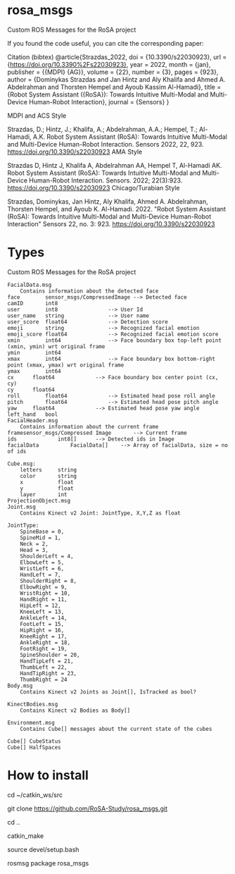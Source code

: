 # rosa_msgs
Custom ROS Messages for the RoSA project

If you found the code useful, you can cite the corresponding paper:

Citation (bibtex)
@article{Strazdas_2022, doi = {10.3390/s22030923}, url = {https://doi.org/10.3390%2Fs22030923}, year = 2022, month = {jan}, publisher = {{MDPI} {AG}}, volume = {22}, number = {3}, pages = {923}, author = {Dominykas Strazdas and Jan Hintz and Aly Khalifa and Ahmed A. Abdelrahman and Thorsten Hempel and Ayoub Kassim Al-Hamadi}, title = {Robot System Assistant ({RoSA}): Towards Intuitive Multi-Modal and Multi-Device Human-Robot Interaction}, journal = {Sensors} } 

MDPI and ACS Style

Strazdas, D.; Hintz, J.; Khalifa, A.; Abdelrahman, A.A.; Hempel, T.; Al-Hamadi, A.K. Robot System Assistant (RoSA): Towards Intuitive Multi-Modal and Multi-Device Human-Robot Interaction. Sensors 2022, 22, 923. https://doi.org/10.3390/s22030923
AMA Style

Strazdas D, Hintz J, Khalifa A, Abdelrahman AA, Hempel T, Al-Hamadi AK. Robot System Assistant (RoSA): Towards Intuitive Multi-Modal and Multi-Device Human-Robot Interaction. Sensors. 2022; 22(3):923. https://doi.org/10.3390/s22030923
Chicago/Turabian Style

Strazdas, Dominykas, Jan Hintz, Aly Khalifa, Ahmed A. Abdelrahman, Thorsten Hempel, and Ayoub K. Al-Hamadi. 2022. "Robot System Assistant (RoSA): Towards Intuitive Multi-Modal and Multi-Device Human-Robot Interaction" Sensors 22, no. 3: 923. https://doi.org/10.3390/s22030923

# Types
Custom ROS Messages for the RoSA project

    FacialData.msg
    	Contains information about the detected face
	face		sensor_msgs/CompressedImage	--> Detected face 
	camID		int8 
	user		int8				--> User Id
	user_name	string				--> User name 
	user_score	float64				--> Detection score 
	emoji		string				--> Recognized facial emotion 
	emoji_score	float64				--> Recognized facial emotion score
	xmin		int64				--> Face boundary box top-left point (xmin, ymin) wrt original frame    
	ymin		int64 
	xmax		int64				--> Face boundary box bottom-right point (xmax, ymax) wrt original frame 
	ymax		int64 
	cx		float64				--> Face boundary box center point (cx, cy)
	cy		float64 
	roll		float64				--> Estimated head pose roll angle 
	pitch		float64				--> Estimated head pose pitch angle  
	yaw		float64				--> Estimated head pose yaw angle  
	left_hand	bool 				
    FacialHeader.msg
    	Contains information about the current frame 
	framesensor_msgs/Compressed	Image 		--> Current frame
	ids				int8[] 		--> Detected ids in Image
	facialData			FacialData[] 	--> Array of facialData, size = no of ids

	Cube.msg:
        letters     string
        color       string
        x           float
        y           float
        layer       int
	ProjectionObject.msg
    Joint.msg   
        Contains Kinect v2 Joint: JointType, X,Y,Z as float
	
	JointType:
        SpineBase = 0,
        SpineMid = 1,
        Neck = 2,
        Head = 3,
        ShoulderLeft = 4,
        ElbowLeft = 5,
        WristLeft = 6,
        HandLeft = 7,
        ShoulderRight = 8,
        ElbowRight = 9,
        WristRight = 10,
        HandRight = 11,
        HipLeft = 12,
        KneeLeft = 13,
        AnkleLeft = 14,
        FootLeft = 15,
        HipRight = 16,
        KneeRight = 17,
        AnkleRight = 18,
        FootRight = 19,
        SpineShoulder = 20,
        HandTipLeft = 21,
        ThumbLeft = 22,
        HandTipRight = 23,
        ThumbRight = 24
    Body.msg
        Contains Kinect v2 Joints as Joint[], IsTracked as bool?
	
    KinectBodies.msg
        Contains Kinect v2 Bodies as Body[]
	
    Environment.msg
    	Contains Cube[] messages about the current state of the cubes
	
	Cube[] CubeStatus
	Cube[] HalfSpaces

# How to install
cd ~/catkin_ws/src

git clone https://github.com/RoSA-Study/rosa_msgs.git

cd ..

catkin_make

source devel/setup.bash

rosmsg package rosa_msgs

